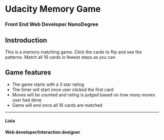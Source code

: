 # Udacity Memory Game 
### Front End Web Developer NanoDegree

## Instroduction

This is a memory matching game. Click the cards to flip and see the patterns. Match all 16 cards in fewest steps as you can 

## Game features

* The game starts with a 3 star rating
* The timer will start once user clicked the first card
* Moves will be counted and rating is judged based on how many moves user had done
* Game will end once all 16 cards are matched 

---

#### Lixia
#### Web developer/Interaction designer
